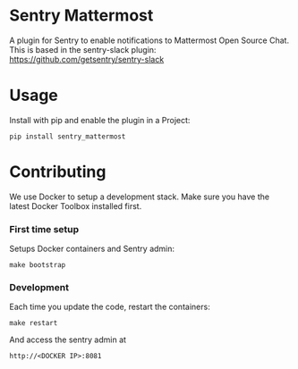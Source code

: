 # Sentry Mattermost
A plugin for Sentry to enable notifications to Mattermost Open Source Chat.
This is based in the sentry-slack plugin: https://github.com/getsentry/sentry-slack

# Usage
Install with pip and enable the plugin in a Project:

    pip install sentry_mattermost

# Contributing
We use Docker to setup a development stack. Make sure you have the latest
Docker Toolbox installed first.

### First time setup
Setups Docker containers and Sentry admin:

    make bootstrap

### Development
Each time you update the code, restart the containers:

    make restart

And access the sentry admin at

    http://<DOCKER IP>:8081
